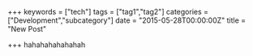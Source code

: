 +++
keywords = ["tech"]
tags = ["tag1","tag2"]
categories = ["Development","subcategory"]
date = "2015-05-28T00:00:00Z"
title = "New Post"

+++
hahahahahahahah

<!--more-->
